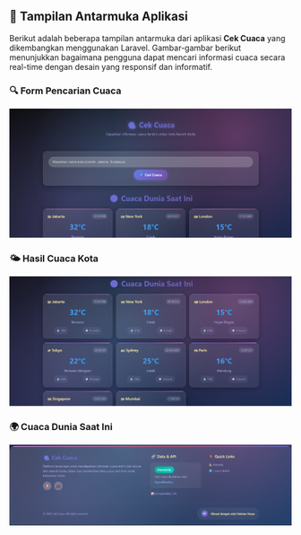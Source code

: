 ## 📸 Tampilan Antarmuka Aplikasi

Berikut adalah beberapa tampilan antarmuka dari aplikasi **Cek Cuaca** yang dikembangkan menggunakan Laravel. Gambar-gambar berikut menunjukkan bagaimana pengguna dapat mencari informasi cuaca secara real-time dengan desain yang responsif dan informatif.

### 🔍 Form Pencarian Cuaca

![Form Pencarian](https://github.com/fykids/Cuaca/blob/main/public/image/1.png)

### 🌤️ Hasil Cuaca Kota

![Hasil Cuaca](https://github.com/fykids/Cuaca/blob/main/public/image/2.png)

### 🌍 Cuaca Dunia Saat Ini

![Cuaca Global](https://github.com/fykids/Cuaca/blob/main/public/image/3.png)

